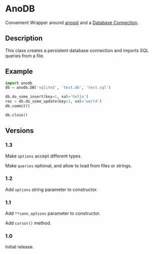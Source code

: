 # AnoDB

Convenient Wrapper around [anosql](https://github.com/honza/anosql)
and a [Database Connection](https://www.python.org/dev/peps/pep-0249).

## Description

This class creates a persistent database connection and imports
SQL queries from a file.

## Example

```Python
import anodb
db = anodb.DB('sqlite3', 'test.db', 'test.sql')

db.do_some_insert(key=1, val='hello')
res = db.do_some_update(key=1, val='world')
db.commit()

db.close()
```

## Versions

### 1.3

Make `options` accept different types.

Make `queries` optional, and allow to load from files or strings.

### 1.2

Add `options` string parameter to constructor.

### 1.1

Add `**conn_options` parameter to constructor.

Add `cursor()` method.

### 1.0

Initial release.
